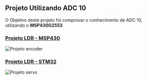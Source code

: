 ## Projeto Utilizando ADC 10
O Objetivo deste projeto foi comprovar o conhecimento de ADC 10, utilizando o **MSP430G2553**

### [Projeto LDR - MSP430](https://github.com/MacriFabiane/Microcontroladores/blob/main/Pratica3_LDR/MSP430_version/main.c)
![Projeto encoder](https://github.com/user-attachments/assets/2c4e5070-05bc-4d41-ba0d-f8c89581fbf2)

### [Projeto LDR - STM32](https://github.com/MacriFabiane/Microcontroladores/blob/main/Pratica3_LDR/STM32_version/ldr_stm.c)
![Projeto servo](https://github.com/user-attachments/assets/de90c1f1-330e-49cd-acb8-5a9690f9d1f6)
